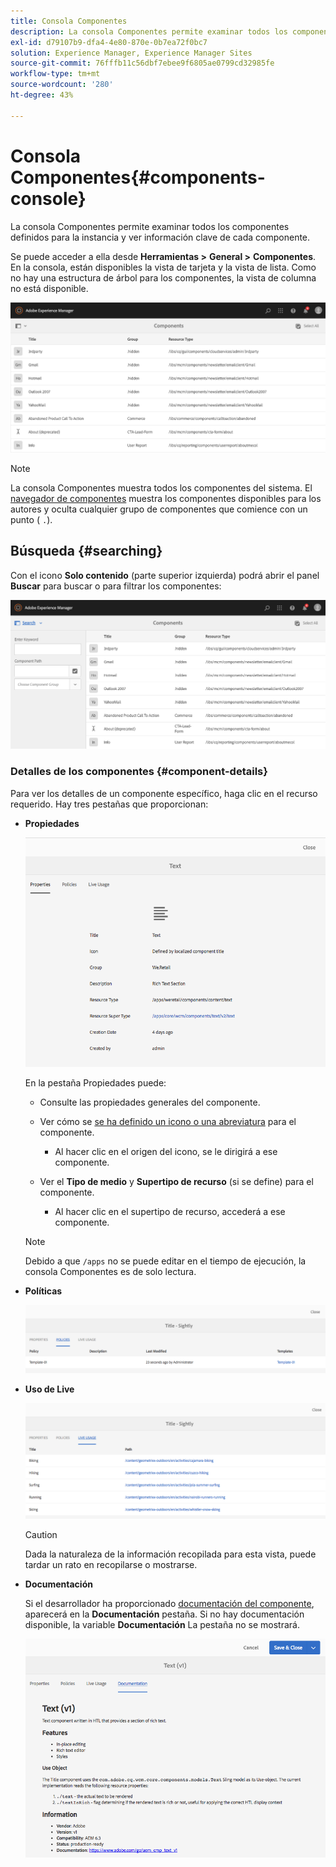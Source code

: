 ```yaml
---
title: Consola Componentes
description: La consola Componentes permite examinar todos los componentes definidos para la instancia y ver información clave de cada componente.
exl-id: d79107b9-dfa4-4e80-870e-0b7ea72f0bc7
solution: Experience Manager, Experience Manager Sites
source-git-commit: 76fffb11c56dbf7ebee9f6805ae0799cd32985fe
workflow-type: tm+mt
source-wordcount: '280'
ht-degree: 43%

---
```


# Consola Componentes{#components-console}

La consola Componentes permite examinar todos los componentes definidos para la instancia y ver información clave de cada componente.

Se puede acceder a ella desde **Herramientas >** **General >** **Componentes**. En la consola, están disponibles la vista de tarjeta y la vista de lista. Como no hay una estructura de árbol para los componentes, la vista de columna no está disponible.

![screen-shot_2019-03-05at113145](assets/screen-shot_2019-03-05at113145.png)

>[!NOTE]
>
>La consola Componentes muestra todos los componentes del sistema. El [navegador de componentes](/help/sites-authoring/author-environment-tools.md#components-browser) muestra los componentes disponibles para los autores y oculta cualquier grupo de componentes que comience con un punto ( `.`).

## Búsqueda {#searching}

Con el icono **Solo contenido** (parte superior izquierda) podrá abrir el panel **Buscar** para buscar o para filtrar los componentes: 

![screen-shot_2019-03-05at113251](assets/screen-shot_2019-03-05at113251.png)

### Detalles de los componentes {#component-details}

Para ver los detalles de un componente específico, haga clic en el recurso requerido. Hay tres pestañas que proporcionan:

* **Propiedades**

  ![screen_shot_2018-03-27at165847](assets/screen_shot_2018-03-27at165847.png)

  En la pestaña Propiedades puede:

   * Consulte las propiedades generales del componente.
   * Ver cómo se [se ha definido un icono o una abreviatura](/help/sites-developing/components-basics.md#component-icon-in-touch-ui) para el componente.

      * Al hacer clic en el origen del icono, se le dirigirá a ese componente.

   * Ver el **Tipo de medio** y **Supertipo de recurso** (si se define) para el componente.

      * Al hacer clic en el supertipo de recurso, accederá a ese componente.

  >[!NOTE]
  >
  >Debido a que `/apps` no se puede editar en el tiempo de ejecución, la consola Componentes es de solo lectura.

* **Políticas**

  ![Políticas](assets/chlimage_1-169.png)

* **Uso de Live**

  ![Uso de Live](assets/chlimage_1-170.png)

  >[!CAUTION]
  >
  >Dada la naturaleza de la información recopilada para esta vista, puede tardar un rato en recopilarse o mostrarse. 

* **Documentación**

  Si el desarrollador ha proporcionado [documentación del componente](/help/sites-developing/developing-components.md#documenting-your-component), aparecerá en la **Documentación** pestaña. Si no hay documentación disponible, la variable **Documentación** La pestaña no se mostrará.

  ![Documentación](assets/chlimage_1-171.png)
